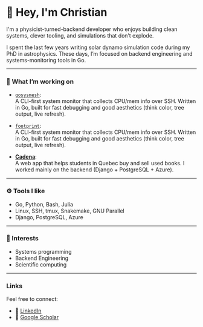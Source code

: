 # 👋 Hey, I'm Christian

I'm a physicist-turned-backend developer who enjoys building clean systems, clever tooling, and simulations that don’t explode.

I spent the last few years writing solar dynamo simulation code during my PhD in astrophysics. These days, I’m focused on backend engineering and systems-monitoring tools in Go.

---

### 🔭 What I’m working on

- [`gosysmesh`](https://github.com/ChristianThibeault/gosysmesh):  
  A CLI-first system monitor that collects CPU/mem info over SSH. Written in Go, built for fast debugging and good aesthetics (think color, tree output, live refresh).

- [`footprint`](https://github.com/ChristianThibeault/footprint):  
  A CLI-first system monitor that collects CPU/mem info over SSH. Written in Go, built for fast debugging and good aesthetics (think color, tree output, live refresh).


- [**Cadena**](https://github.com/Cadena-Platform/Cadena):  
  A web app that helps students in Quebec buy and sell used books. I worked mainly on the backend (Django + PostgreSQL + Azure).  

---

### ⚙️ Tools I like

- Go, Python, Bash, Julia
- Linux, SSH, tmux, Snakemake, GNU Parallel
- Django, PostgreSQL, Azure

---

### 🧠 Interests

- Systems programming  
- Backend Engineering  
- Scientific computing

---
### Links

Feel free to connect:

- 💼 [LinkedIn](www.linkedin.com/in/christian-thibeault-980317160)
- 📓 [Google Scholar](https://scholar.google.com/citations?user=oRmkwSwAAAAJ&hl=en)
